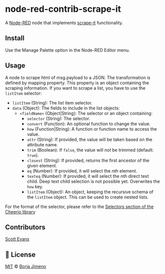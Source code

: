 # node-red-contrib-scrape-it

A <a href="http://nodered.org" target="_new">Node-RED</a> node that implements <a href="https://github.com/IonicaBizau/scrape-it">scrape-it</a> functionality.

## Install

Use the Manage Palette option in the Node-RED Editor menu.


## Usage

A node to scrape html of msg.payload to a JSON.
The transformation is defined by mapping property.
This property is an object containing the scraping information.
  If you want to scrape a list, you have to use the `listItem` selector:

   - `listItem` (String): The list item selector.
   - `data` (Object): The fields to include in the list objects:
      - `<fieldName>` (Object|String): The selector or an object containing:
         - `selector` (String): The selector.
         - `convert` (Function): An optional function to change the value.
         - `how` (Function|String): A function or function name to access the
           value.
         - `attr` (String): If provided, the value will be taken based on
           the attribute name.
         - `trim` (Boolean): If `false`, the value will *not* be trimmed
           (default: `true`).
         - `closest` (String): If provided, returns the first ancestor of
           the given element.
         - `eq` (Number): If provided, it will select the *nth* element.
         - `texteq` (Number): If provided, it will select the *nth* direct text child.
           Deep text child selection is not possible yet.
           Overwrites the `how` key.
         - `listItem` (Object): An object, keeping the recursive schema of
           the `listItem` object. This can be used to create nested lists.

For the format of the selector, please refer to the [Selectors section of the Cheerio library](https://github.com/cheeriojs/cheerio#-selector-context-root-)

## Contributors

[Scott Evans][scott]

## :scroll: License

[MIT][license] © [Borja Jimeno][website]





[license]: https://github.com/borjiso/node-red-contrib-scrape-it/blob/master/LICENSE
[website]: https://borjiso.github.io/
[scott]: https://github.com/scottsweb
